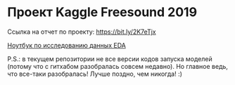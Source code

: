 
# Проект Kaggle Freesound 2019 

Ссылка на отчет по проекту: https://bit.ly/2K7eTjx

[Ноутбук по исследованию данных EDA](https://github.com/ii-dolgaleva/kaggle-freesound-2019/blob/master/EDA.ipynb)


P.S.: в текущем репозитории не все версии кодов запуска моделей (потому что с гитхабом разобралась совсем недавно). Но главное ведь, что все-таки разобралась! Лучше поздно, чем никогда! :)
